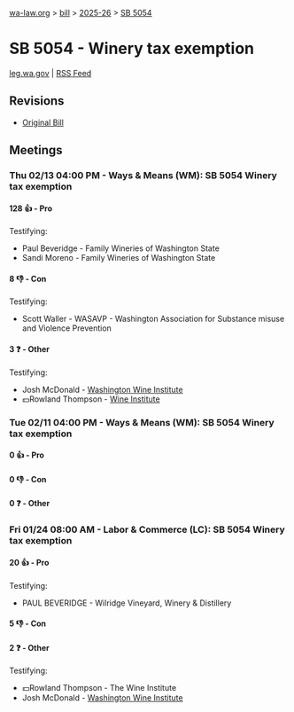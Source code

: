 [wa-law.org](/) > [bill](/bill/) > [2025-26](/bill/2025-26/) > [SB 5054](/bill/2025-26/sb/5054/)

# SB 5054 - Winery tax exemption
[leg.wa.gov](https://app.leg.wa.gov/billsummary?BillNumber=5054&Year=2025&Initiative=false) | [RSS Feed](./rss.xml)

## Revisions
* [Original Bill](1/)

## Meetings
### Thu 02/13 04:00 PM - Ways & Means (WM): SB 5054 Winery tax exemption
#### 128 👍 - Pro
Testifying:
* Paul Beveridge - Family Wineries of Washington State
* Sandi Moreno - Family Wineries of Washington State

#### 8 👎 - Con
Testifying:
* Scott Waller - WASAVP - Washington Association for Substance misuse and Violence Prevention

#### 3 ❓ - Other
Testifying:
* Josh McDonald - [Washington Wine Institute](/org/washington_wine_institute/)
* 💵Rowland Thompson - [Wine Institute](/org/wine_institute/)

### Tue 02/11 04:00 PM - Ways & Means (WM): SB 5054 Winery tax exemption
#### 0 👍 - Pro

#### 0 👎 - Con

#### 0 ❓ - Other

### Fri 01/24 08:00 AM - Labor & Commerce (LC): SB 5054 Winery tax exemption
#### 20 👍 - Pro
Testifying:
* PAUL BEVERIDGE - Wilridge Vineyard, Winery & Distillery

#### 5 👎 - Con

#### 2 ❓ - Other
Testifying:
* 💵Rowland Thompson - The Wine Institute
* Josh McDonald - [Washington Wine Institute](/org/washington_wine_institute/)
